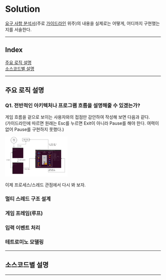 # Solution

[요구 사항 분석서](./requirements_analysis.md)(주로 [가이드라인](../tetris%20guideline%20docs%202009/2009%20Tetris%20Design%20Guideline.pdf) 위주)의 내용을 실제로는 어떻게, 어디까지 구현했는지를 서술한다.

---

## Index

[주요 로직 설명](#)  
[소스코드별 설명](#)  

---


## 주요 로직 설명

### Q1. 전반적인 아키텍처나 프로그램 흐름을 설명해줄 수 있겠는가?

게임 흐름을 겉으로 보이는 사용자와의 접점만 감안하여 작성해 보면 다음과 같다.  
(가이드라인에 따르면 원래는 Esc를 누르면 Exit이 아니라 Pause를 해야 한다. 여력이 없어 Pause를 구현하지 못했다.)

<img src = ../img/%EA%B2%8C%EC%9E%84_%EB%A1%9C%EC%A7%81_1.png width="40%" height="40%">



이제 프로세스/스레드 관점에서 다시 봐 보자.



### 멀티 스레드 구조 설계


### 게임 프레임(루프)


### 입력 이벤트 처리


### 테트로미노 모델링

---

## 소스코드별 설명


---
